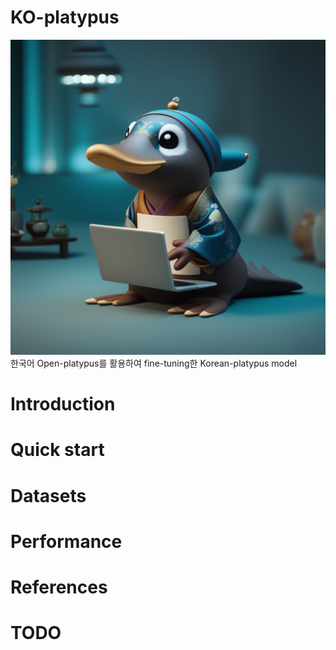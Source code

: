 # KO-platypus
![KO-platypus](./KO_platypus.png)
한국어 Open-platypus를 활용하여 fine-tuning한 Korean-platypus model

# Introduction

# Quick start

# Datasets

# Performance

# References

# TODO
